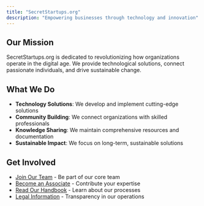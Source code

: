 ```yaml
---
title: "SecretStartups.org"
description: "Empowering businesses through technology and innovation"
---
```


## Our Mission

SecretStartups.org is dedicated to revolutionizing how organizations operate in the digital age. We provide technological solutions, connect passionate individuals, and drive sustainable change.

## What We Do

- **Technology Solutions**: We develop and implement cutting-edge solutions
- **Community Building**: We connect organizations with skilled professionals
- **Knowledge Sharing**: We maintain comprehensive resources and documentation
- **Sustainable Impact**: We focus on long-term, sustainable solutions

## Get Involved

- [Join Our Team](/teams) - Be part of our core team
- [Become an Associate](/associates) - Contribute your expertise
- [Read Our Handbook](/handbook) - Learn about our processes
- [Legal Information](/legals) - Transparency in our operations